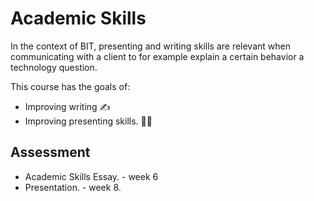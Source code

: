 # Academic Skills

In the context of BIT, presenting and writing 
skills are relevant when communicating with a client to for example explain a certain behavior a technology question.

This course has the goals of:
+ Improving writing :writing_hand:
+ Improving presenting skills. :man_teacher:

## Assessment
+ Academic Skills Essay. - week 6
+ Presentation. - week 8.